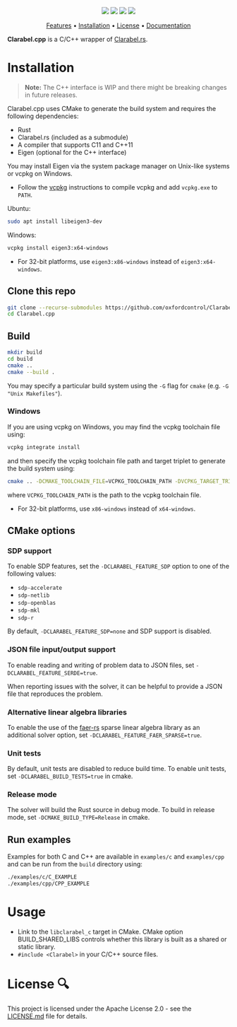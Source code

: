 

<p align="center">
  <a href="https://github.com/oxfordcontrol/Clarabel.cpp/actions"><img src="https://github.com/oxfordcontrol/Clarabel.cpp/workflows/ci/badge.svg?branch=main"></a>
  <!-- <a href="https://codecov.io/gh/oxfordcontrol/Clarabel.rs"><img src="https://codecov.io/gh/oxfordcontrol/Clarabel.rs/branch/main/graph/badge.svg"></a> -->
  <a href="https://oxfordcontrol.github.io/ClarabelDocs/stable"><img src="https://img.shields.io/badge/Documentation-stable-purple.svg"></a>
  <a href="https://opensource.org/licenses/Apache-2.0"><img src="https://img.shields.io/badge/License-Apache%202.0-blue.svg"></a>
  <a href="https://github.com/oxfordcontrol/Clarabel.cpp/releases"><img src="https://img.shields.io/badge/Release-None-blue.svg"></a>
</p>

<p align="center">
  <a href="#features">Features</a> •
  <a href="#installation">Installation</a> •
  <a href="#license-">License</a> •
  <a href="https://oxfordcontrol.github.io/ClarabelDocs/stable">Documentation</a>
</p>

__Clarabel.cpp__ is a C/C++ wrapper of [Clarabel.rs](https://github.com/oxfordcontrol/Clarabel.rs).

# Installation

> **Note:** The C++ interface is WIP and there might be breaking changes in future releases.

Clarabel.cpp uses CMake to generate the build system and requires the following dependencies:

- Rust
- Clarabel.rs (included as a submodule)
- A compiler that supports C11 and C++11
- Eigen (optional for the C++ interface)

You may install Eigen via the system package manager on Unix-like systems or vcpkg on Windows.

- Follow the [vcpkg](https://vcpkg.io/en/getting-started) instructions to compile vcpkg and add `vcpkg.exe` to `PATH`.

Ubuntu:

```sh
sudo apt install libeigen3-dev
```

Windows:

```sh
vcpkg install eigen3:x64-windows
```

- For 32-bit platforms, use `eigen3:x86-windows` instead of `eigen3:x64-windows`.

## Clone this repo

```sh
git clone --recurse-submodules https://github.com/oxfordcontrol/Clarabel.cpp.git
cd Clarabel.cpp
```

## Build

```sh
mkdir build
cd build
cmake ..
cmake --build .
```

You may specify a particular build system using the `-G` flag for `cmake` (e.g. `-G "Unix Makefiles"`).

### Windows

If you are using vcpkg on Windows, you may find the vcpkg toolchain file using:

```sh
vcpkg integrate install
```

and then specify the vcpkg toolchain file path and target triplet to generate the build system using:

```sh
cmake .. -DCMAKE_TOOLCHAIN_FILE=VCPKG_TOOLCHAIN_PATH -DVCPKG_TARGET_TRIPLET=x64-windows
```

where `VCPKG_TOOLCHAIN_PATH` is the path to the vcpkg toolchain file.

- For 32-bit platforms, use `x86-windows` instead of `x64-windows`.

## CMake options

### SDP support

To enable SDP features, set the `-DCLARABEL_FEATURE_SDP` option to one of the following values:
- `sdp-accelerate`
- `sdp-netlib`
- `sdp-openblas`
- `sdp-mkl`
- `sdp-r`

By default, `-DCLARABEL_FEATURE_SDP=none` and SDP support is disabled.

### JSON file input/output support

To enable reading and writing of problem data to JSON files, set 
`-DCLARABEL_FEATURE_SERDE=true`. 

When reporting issues with the solver, it can be helpful to provide a JSON file that reproduces the problem.

### Alternative linear algebra libraries

To enable the use of the [faer-rs](https://faer-rs.github.io/) sparse linear algebra library as an additional solver option, set `-DCLARABEL_FEATURE_FAER_SPARSE=true`.

### Unit tests

By default, unit tests are disabled to reduce build time. To enable unit tests, set `-DCLARABEL_BUILD_TESTS=true` in cmake.

### Release mode

The solver will build the Rust source in debug mode.   To build in release mode, set `-DCMAKE_BUILD_TYPE=Release` in cmake.

## Run examples

Examples for both C and C++ are available in `examples/c` and `examples/cpp` and can be run from the `build` directory using:

```sh
./examples/c/C_EXAMPLE
./examples/cpp/CPP_EXAMPLE
```

# Usage

- Link to the `libclarabel_c` target in CMake. CMake option BUILD_SHARED_LIBS controls whether this library is built as a shared or static library.
- `#include <Clarabel>` in your C/C++ source files.

# License 🔍
This project is licensed under the Apache License 2.0 - see the [LICENSE.md](LICENSE.md) file for details.
